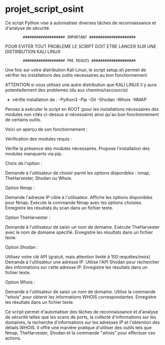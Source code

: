 # projet_script_osint
Ce script Python vise à automatiser diverses tâches de reconnaissance et d'analyse de sécurité.

            ################### IMPORTANT #####################

POUR EVITER TOUT PROBLEME LE SCRIPT DOIT ETRE LANCER SUR UNE DISTRIBUTION KALI LINUX


            ################### PRE REQUIS ####################


Une fois sur votre distribution Kali Linux, le script setup.sh permet de vérifier les installations des outils nécessaires au bon fonctionnement

ATTENTION si vous utilisez une autre distribution que KALI LINUX il y aura potentiellement des problemes (du aux chemins/raccourcis)

- vérifie installation de : 
    -Python3
    -Pip 
    -Git 
    -Shodan
    -Whois
    -NMAP  

Pensez à exécuter le script en ROOT (pour les installations nécessaires des modules non cités ci-dessus si nécessaire) ainsi qu'au bon fonctionnement de certains outils.

Voici un aperçu de son fonctionnement :

Vérification des modules requis :

Vérifie la présence des modules nécessaires. Propose l'installation des modules manquants via pip.

Choix de l'option :

Demande à l'utilisateur de choisir parmi les options disponibles : nmap, TheHarvester, Shodan ou Whois.

Option Nmap :

Demande l'adresse IP cible à l'utilisateur. Affiche les options disponibles pour Nmap. Exécute la commande Nmap avec les options choisies. Enregistre les résultats du scan dans un fichier texte.

Option TheHarvester :

Demande à l'utilisateur de saisir un nom de domaine. Exécute TheHarvester avec le nom de domaine spécifié. Enregistre les résultats dans un fichier texte.

Option Shodan :

Utilisez votre clé API (gratuit, mais attention limité à 100 requêtes/mois)
Demande à l'utilisateur une adresse IP. Utilise l'API Shodan pour rechercher des informations sur cette adresse IP. Enregistre les résultats dans un fichier texte.

Option Whois :

Demande à l'utilisateur de saisir un nom de domaine. Utilise la commande "whois" pour obtenir les informations WHOIS correspondantes. Enregistre les résultats dans un fichier texte.

Ce script permet d'automatiser des tâches de reconnaissance et d'analyse de sécurité telles que les scans de ports, la collecte d'informations sur les domaines, la recherche d'informations sur les adresses IP et l'obtention des détails WHOIS. Il offre une manière pratique d'utiliser des outils tels que Nmap, TheHarvester, Shodan et la commande "whois" pour effectuer ces actions.

